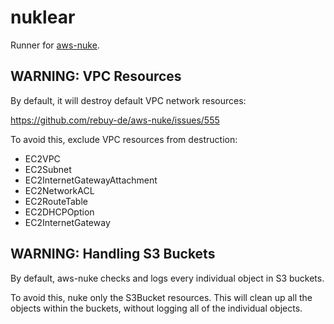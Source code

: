 # nuklear

Runner for [aws-nuke](https://github.com/rebuy-de/aws-nuke).

## WARNING: VPC Resources

By default, it will destroy default VPC network resources:

https://github.com/rebuy-de/aws-nuke/issues/555

To avoid this, exclude VPC resources from destruction:

- EC2VPC
- EC2Subnet
- EC2InternetGatewayAttachment
- EC2NetworkACL
- EC2RouteTable
- EC2DHCPOption
- EC2InternetGateway

## WARNING: Handling S3 Buckets

By default, aws-nuke checks and logs every individual object in S3 buckets.

To avoid this, nuke only the S3Bucket resources. This will clean up all the objects within the buckets, without logging all of the individual objects.
